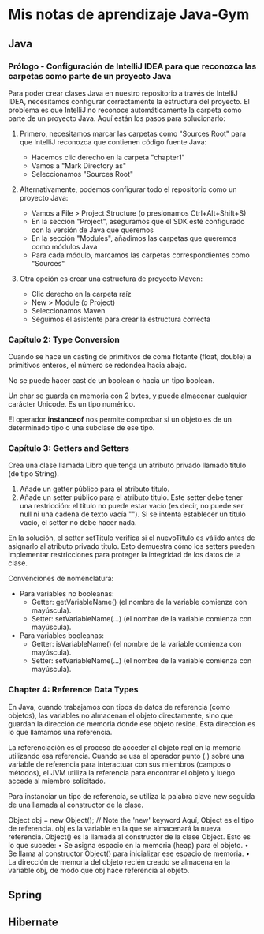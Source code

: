 # Mis notas de aprendizaje Java-Gym

## Java

### Prólogo - Configuración de IntelliJ IDEA para que reconozca las carpetas como parte de un proyecto Java

Para poder crear clases Java en nuestro repositorio a través de IntelliJ IDEA, necesitamos configurar correctamente la estructura del proyecto. El problema es que IntelliJ no reconoce automáticamente la carpeta como parte de un proyecto Java.
Aquí están los pasos para solucionarlo:

1. Primero, necesitamos marcar las carpetas como "Sources Root" para que IntelliJ reconozca que contienen código fuente Java:

   - Hacemos clic derecho en la carpeta "chapter1"
   - Vamos a "Mark Directory as"
   - Seleccionamos "Sources Root"

2. Alternativamente, podemos configurar todo el repositorio como un proyecto Java:

   - Vamos a File > Project Structure (o presionamos Ctrl+Alt+Shift+S)
   - En la sección "Project", aseguramos que el SDK esté configurado con la versión de Java que queremos
   - En la sección "Modules", añadimos las carpetas que queremos como módulos Java
   - Para cada módulo, marcamos las carpetas correspondientes como "Sources"

3. Otra opción es crear una estructura de proyecto Maven:

   - Clic derecho en la carpeta raíz
   - New > Module (o Project)
   - Seleccionamos Maven
   - Seguimos el asistente para crear la estructura correcta

### Capítulo 2: Type Conversion

Cuando se hace un casting de primitivos de coma flotante (float, double) a primitivos enteros, el número se redondea hacia abajo.

No se puede hacer cast de un boolean o hacia un tipo boolean.

Un char se guarda en memoria con 2 bytes, y puede almacenar cualquier carácter Unicode. Es un tipo numérico.

El operador **instanceof** nos permite comprobar si un objeto es de un determinado tipo o una subclase de ese tipo.

### Capítulo 3: Getters and Setters

Crea una clase llamada Libro que tenga un atributo privado llamado titulo (de tipo String).
1. Añade un getter público para el atributo titulo.
2. Añade un setter público para el atributo titulo. Este setter debe tener una restricción: el título no puede estar vacío (es decir, no puede ser null ni una cadena de texto vacía ""). Si se intenta establecer un título vacío, el setter no debe hacer nada.

En la solución, el setter setTitulo verifica si el nuevoTitulo es válido antes de asignarlo al atributo privado titulo. Esto demuestra cómo los setters pueden implementar restricciones para proteger la integridad de los datos de la clase.

Convenciones de nomenclatura:
* Para variables no booleanas:
   * Getter: getVariableName() (el nombre de la variable comienza con mayúscula).
   * Setter: setVariableName(...) (el nombre de la variable comienza con mayúscula).
* Para variables booleanas:
   * Getter: isVariableName() (el nombre de la variable comienza con mayúscula).
   * Setter: setVariableName(...) (el nombre de la variable comienza con mayúscula).

### Chapter 4: Reference Data Types

En Java, cuando trabajamos con tipos de datos de referencia (como objetos), las variables no almacenan el objeto directamente, sino que guardan la dirección de memoria donde ese objeto reside. Esta dirección es lo que llamamos una referencia.

La referenciación es el proceso de acceder al objeto real en la memoria utilizando esa referencia. Cuando se usa el operador punto (.) sobre una variable de referencia para interactuar con sus miembros (campos o métodos), el JVM utiliza la referencia para encontrar el objeto y luego accede al miembro solicitado.

Para instanciar un tipo de referencia, se utiliza la palabra clave new seguida de una llamada al constructor de la clase.

Object obj = new Object(); // Note the 'new' keyword
Aquí, Object es el tipo de referencia. obj es la variable en la que se almacenará la nueva referencia. Object() es la llamada al constructor de la clase Object. Esto es lo que sucede:
• Se asigna espacio en la memoria (heap) para el objeto.
• Se llama al constructor Object() para inicializar ese espacio de memoria.
• La dirección de memoria del objeto recién creado se almacena en la variable obj, de modo que obj hace referencia al objeto.

## Spring

## Hibernate

